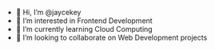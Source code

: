 - 👋 Hi, I’m @jaycekey
- 👀 I’m interested in Frontend Development
- 🌱 I’m currently learning Cloud Computing
- 💞️ I’m looking to collaborate on Web Development projects
<!---
jaycekey/jaycekey is a ✨ special ✨ repository because its `README.md` (this file) appears on your GitHub profile.
You can click the Preview link to take a look at your changes.
--->
